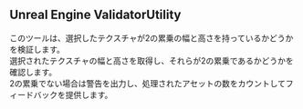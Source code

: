## Unreal Engine ValidatorUtility
このツールは、選択したテクスチャが2の累乗の幅と高さを持っているかどうかを検証します。
<br />選択されたテクスチャの幅と高さを取得し、それらが2の累乗であるかどうかを確認します。
<br />2の累乗でない場合は警告を出力し、処理されたアセットの数をカウントしてフィードバックを提供します。
